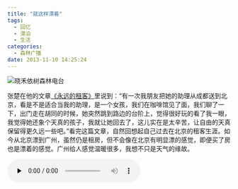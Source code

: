 ```yaml
---
title: "就这样漂着"
tags:
  - 回忆
  - 漂泊
  - 生活
categories:
  - 森林广播
date: 2013-11-10 14:25:24
---
```


![晓禾依树森林电台](../../../images/radiocover/radio_065.jpg) 

张楚在他的文章[《永远的租客》](http://www.aiweibang.com/yuedu/zatan/129249.html)里说到：“有一次我朋友把她的助理从成都送到北京，看是不是适合当我的助理，是一个女孩，我们在咖啡馆见了面，我们聊了一下，出门走在胡同的时候，她突然跳到路边的台阶上，觉得很好玩的看了我一眼，我觉得她还象个天真的孩子，我就让她回去了，这儿实在是太辛苦，让自由的天真保留得更久远一些吧。”看完这篇文章，自然回想起自己过去在北京的租客生涯。如今从北京漂到广州，虽然仍是租房，但不会像在北京有明显漂的感觉，即便买了房也是漂着的感觉。广州给人感觉温暖很多，我想不只是天气的缘故。   

<audio id="audio" controls="" preload="none">
  <source id="mp3" src="http://www.coletree.com/radio/coletree_radio_065.mp3">
</audio>